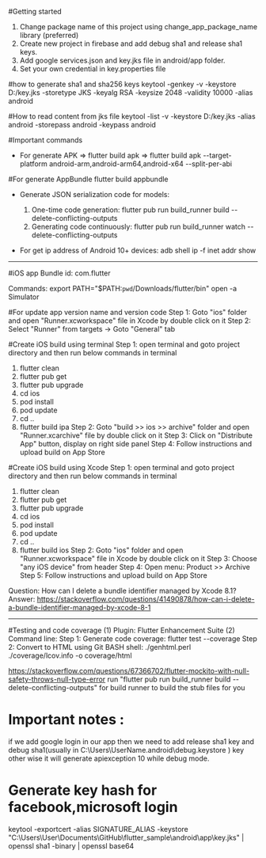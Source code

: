 #Getting started
1. Change package name of this project using change_app_package_name library (preferred)
2. Create new project in firebase and add debug sha1 and release sha1 keys.
3. Add google services.json and key.jks file in android/app folder.
4. Set your own credential in key.properties file


#how to generate sha1 and sha256 keys
keytool -genkey -v -keystore D:/key.jks -storetype JKS -keyalg RSA -keysize 2048 -validity 10000 -alias android

#How to read content from jks file
keytool -list -v -keystore D:/key.jks -alias android -storepass android -keypass android

#Important commands
* For generate APK => flutter build apk
  => flutter build apk --target-platform android-arm,android-arm64,android-x64 --split-per-abi

#For generate AppBundle 
flutter build appbundle


* Generate JSON serialization code for models:
    1. One-time code generation: flutter pub run build_runner build --delete-conflicting-outputs
    2. Generating code continuously: flutter pub run build_runner watch --delete-conflicting-outputs

* For get ip address of Android 10+ devices: adb shell ip -f inet addr show

----------------------------------------------------------------------------------------------------

#iOS app
Bundle id: com.flutter

Commands:
export PATH="$PATH:`pwd`/Downloads/flutter/bin"
open -a Simulator

#For update app version name and version code
Step 1: Goto "ios" folder and open "Runner.xcworkspace" file in Xcode by double click on it
Step 2: Select "Runner" from targets -> Goto "General" tab

#Create iOS build using terminal
Step 1: open terminal and goto project directory and then run below commands in terminal
1.  flutter clean
2.  flutter pub get
3.  flutter pub upgrade
4.  cd ios
5.  pod install
6.  pod update
7.  cd ..
8.  flutter build ipa
Step 2: Goto "build >> ios >> archive" folder and open "Runner.xcarchive" file by double click on it
Step 3: Click on "Distribute App" button, display on right side panel
Step 4: Follow instructions and upload build on App Store

#Create iOS build using Xcode
Step 1: open terminal and goto project directory and then run below commands in terminal
1.  flutter clean
2.  flutter pub get
3.  flutter pub upgrade
4.  cd ios
5.  pod install
6.  pod update
7.  cd ..
8.  flutter build ios
Step 2: Goto "ios" folder and open "Runner.xcworkspace" file in Xcode by double click on it
Step 3: Choose "any iOS device" from header
Step 4: Open menu: Product >> Archive
Step 5: Follow instructions and upload build on App Store

Question: How can I delete a bundle identifier managed by Xcode 8.1?
Answer: https://stackoverflow.com/questions/41490878/how-can-i-delete-a-bundle-identifier-managed-by-xcode-8-1

----------------------------------------------------------------------------------------------------

#Testing and code coverage
(1) Plugin: Flutter Enhancement Suite
(2) Command line:
Step 1: Generate code coverage: flutter test --coverage
Step 2: Convert to HTML using Git BASH shell: ./genhtml.perl ./coverage/lcov.info -o coverage/html

https://stackoverflow.com/questions/67366702/flutter-mockito-with-null-safety-throws-null-type-error
run "flutter pub run build_runner build --delete-conflicting-outputs" for build runner to build the stub files for you





# Important notes :
if  we add google login in our app then we need to add release sha1 key and debug sha1(usually in C:\Users\UserName\.android\debug.keystore
) key other wise it will generate apiexception 10 while debug mode.


# Generate key hash for facebook,microsoft login
keytool -exportcert -alias SIGNATURE_ALIAS -keystore "C:\Users\User\Documents\GitHub\flutter_sample\android\app\key.jks" | openssl sha1 -binary | openssl base64






